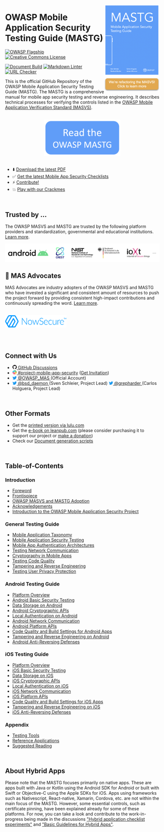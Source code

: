 <a href="https://github.com/OWASP/owasp-masvs/discussions/categories/big-masvs-refactoring"><img width="180px" align="right" style="float: right;" src="Document/Images/masvs_refactor.png"></a>

# OWASP Mobile Application Security Testing Guide (MASTG)

[![OWASP Flagship](https://img.shields.io/badge/owasp-flagship%20project-48A646.svg)](https://owasp.org/projects/)
[![Creative Commons License](https://img.shields.io/github/license/OWASP/owasp-mastg)](https://creativecommons.org/licenses/by-sa/4.0/ "CC BY-SA 4.0")

[![Document Build](https://github.com/OWASP/owasp-mastg/workflows/Document%20Build/badge.svg)](https://github.com/OWASP/owasp-mastg/actions?query=workflow%3A%22Document+Build%22)
[![Markdown Linter](https://github.com/OWASP/owasp-mastg/workflows/Markdown%20Linter/badge.svg)](https://github.com/OWASP/owasp-mastg/actions?query=workflow%3A%22Markdown+Linter%22)
[![URL Checker](https://github.com/OWASP/owasp-mastg/workflows/URL%20Checker/badge.svg)](https://github.com/OWASP/owasp-mastg/actions?query=workflow%3A%22URL+Checker%22)

This is the official GitHub Repository of the OWASP Mobile Application Security Testing Guide (MASTG). The MASTG is a comprehensive manual for mobile app security testing and reverse engineering. It describes technical processes for verifying the controls listed in the [OWASP Mobile Application Verification Standard (MASVS)](https://github.com/OWASP/owasp-masvs "MASVS").

<br>

<center>
<a href="https://mas.owasp.org/MASTG/">
<img width="250px" src="Document/Images/open_website.png"/>
</a>
</center>

<br>

- ⬇️ [Download the latest PDF](https://github.com/OWASP/owasp-mastg/releases/latest)
- ✅ [Get the latest Mobile App Security Checklists](https://github.com/OWASP/owasp-mastg/releases/latest)
- ⚡ [Contribute!](https://mas.owasp.org/contributing)
- 💥 [Play with our Crackmes](https://mas.owasp.org/crackmes)

<br>

## Trusted by ...

The OWASP MASVS and MASTG are trusted by the following platform providers and standardization, governmental and educational institutions. [Learn more](https://mas.owasp.org/MASTG/Intro/0x02b-MASVS-MASTG-Adoption/).

<a href="https://mas.owasp.org/MASTG/Intro/0x02b-MASVS-MASTG-Adoption/">
<img src="Document/Images/Other/trusted-by-logos.png"/>
</a>

<br>

## 🥇 MAS Advocates

MAS Advocates are industry adopters of the OWASP MASVS and MASTG who have invested a significant and consistent amount of resources to push the project forward by providing consistent high-impact contributions and continuously spreading the word. [Learn more](https://mas.owasp.org/MASTG/Intro/0x02c-Acknowledgements).

<br>

<a href="https://mas.owasp.org/MASTG/Intro/0x02c-Acknowledgements#our-mastg-advocates">
<img src="Document/Images/Other/nowsecure-logo.png" width="200px;" />
</a>

<br><br>

## Connect with Us

<ul>
<li><a href="https://github.com/OWASP/owasp-mastg/discussions"><img src="Document/Images/GitHub_logo.png" width="14px"> GitHub Discussions</a></li>
<li><a href="https://owasp.slack.com/archives/C1M6ZVC6S"><img src="Document/Images/slack_logo.png" width="14px">  #project-mobile-app-security</a> (<a href="https://owasp.slack.com/join/shared_invite/zt-g398htpy-AZ40HOM1WUOZguJKbblqkw#//">Get Invitation</a>)</li>
<li><a href="https://twitter.com/OWASP_MAS"><img src="Document/Images/twitter_logo.png" width="14px"> @OWASP_MAS </a> (Official Account)</li>
<li><a href="https://twitter.com/bsd_daemon"><img src="Document/Images/twitter_logo.png" width="14px"> @bsd_daemon </a> (Sven Schleier, Project Lead) <a href="https://twitter.com/grepharder"><img src="Document/Images/twitter_logo.png" width="14px"> @grepharder </a> (Carlos Holguera, Project Lead)</li>
</ul>

<br>

## Other Formats

- Get the [printed version via lulu.com](https://www.lulu.com/shop/jeroen-willemsen-and-sven-schleier-and-bernhard-müller-and-carlos-holguera/owasp-mobile-security-testing-guide/paperback/product-1kw4dp4k.html)
- Get the [e-book on leanpub.com](https://leanpub.com/owasp-mastg) (please consider purchasing it to support our project or [make a donation](https://mas.owasp.org/donate/#make-your-donation))
- Check our [Document generation scripts](tools/docker/README.md)

<br>

## Table-of-Contents

### Introduction

- [Foreword](https://mas.owasp.org/MASTG/Intro/0x01-Foreword)
- [Frontispiece](https://mas.owasp.org/MASTG/Intro/0x02a-Frontispiece)
- [OWASP MASVS and MASTG Adoption](https://mas.owasp.org/MASTG/Intro/0x02b-MASVS-MASTG-Adoption)
- [Acknowledgements](https://mas.owasp.org/MASTG/Intro/0x02c-Acknowledgements)
- [Introduction to the OWASP Mobile Application Security Project](https://mas.owasp.org/MASTG/Intro/0x03-Overview)

### General Testing Guide

- [Mobile Application Taxonomy](https://mas.owasp.org/MASTG/General/0x04a-Mobile-App-Taxonomy)
- [Mobile Application Security Testing](https://mas.owasp.org/MASTG/General/0x04b-Mobile-App-Security-Testing)
- [Mobile App Authentication Architectures](https://mas.owasp.org/MASTG/General/0x04e-Testing-Authentication-and-Session-Management)
- [Testing Network Communication](https://mas.owasp.org/MASTG/General/0x04f-Testing-Network-Communication)
- [Cryptography in Mobile Apps](https://mas.owasp.org/MASTG/General/0x04g-Testing-Cryptography)
- [Testing Code Quality](https://mas.owasp.org/MASTG/General/0x04h-Testing-Code-Quality)
- [Tampering and Reverse Engineering](https://mas.owasp.org/MASTG/General/0x04c-Tampering-and-Reverse-Engineering)
- [Testing User Privacy Protection](https://mas.owasp.org/MASTG/General/0x04i-Testing-User-Privacy-Protection)

### Android Testing Guide

- [Platform Overview](https://mas.owasp.org/MASTG/Android/0x05a-Platform-Overview)
- [Android Basic Security Testing](https://mas.owasp.org/MASTG/Android/0x05b-Basic-Security_Testing)
- [Data Storage on Android](https://mas.owasp.org/MASTG/Android/0x05d-Testing-Data-Storage)
- [Android Cryptographic APIs](https://mas.owasp.org/MASTG/Android/0x05e-Testing-Cryptography)
- [Local Authentication on Android](https://mas.owasp.org/MASTG/Android/0x05f-Testing-Local-Authentication)
- [Android Network Communication](https://mas.owasp.org/MASTG/Android/0x05g-Testing-Network-Communication)
- [Android Platform APIs](https://mas.owasp.org/MASTG/Android/0x05h-Testing-Platform-Interaction)
- [Code Quality and Build Settings for Android Apps](https://mas.owasp.org/MASTG/Android/0x05i-Testing-Code-Quality-and-Build-Settings)
- [Tampering and Reverse Engineering on Android](https://mas.owasp.org/MASTG/Android/0x05c-Reverse-Engineering-and-Tampering)
- [Android Anti-Reversing Defenses](https://mas.owasp.org/MASTG/Android/0x05j-Testing-Resiliency-Against-Reverse-Engineering)

### iOS Testing Guide

- [Platform Overview](https://mas.owasp.org/MASTG/iOS/0x06a-Platform-Overview)
- [iOS Basic Security Testing](https://mas.owasp.org/MASTG/iOS/0x06b-Basic-Security-Testing)
- [Data Storage on iOS](https://mas.owasp.org/MASTG/iOS/0x06d-Testing-Data-Storage)
- [iOS Cryptographic APIs](https://mas.owasp.org/MASTG/iOS/0x06e-Testing-Cryptography)
- [Local Authentication on iOS](https://mas.owasp.org/MASTG/iOS/0x06f-Testing-Local-Authentication)
- [iOS Network Communication](https://mas.owasp.org/MASTG/iOS/0x06g-Testing-Network-Communication)
- [iOS Platform APIs](https://mas.owasp.org/MASTG/iOS/0x06h-Testing-Platform-Interaction)
- [Code Quality and Build Settings for iOS Apps](https://mas.owasp.org/MASTG/iOS/0x06i-Testing-Code-Quality-and-Build-Settings)
- [Tampering and Reverse Engineering on iOS](https://mas.owasp.org/MASTG/iOS/0x06c-Reverse-Engineering-and-Tampering)
- [iOS Anti-Reversing Defenses](https://mas.owasp.org/MASTG/iOS/0x06j-Testing-Resiliency-Against-Reverse-Engineering)

### Appendix

- [Testing Tools](https://mas.owasp.org/MASTG/Tools/0x08a-Testing-Tools)
- [Reference Applications](https://mas.owasp.org/MASTG/Tools/0x08b-Reference-Apps)
- [Suggested Reading](https://mas.owasp.org/MASTG/References/0x09-Suggested-Reading)

<br>

## About Hybrid Apps

Please note that the MASTG focuses primarily on native apps. These are apps built with Java or Kotlin using the Android SDK for Android or built with Swift or Objective-C using the Apple SDKs for iOS. Apps using frameworks such as Nativescript, React-native, Xamarin, Cordova, etc. are not within the main focus of the MASTG. However, some essential controls, such as certificate pinning, have been explained already for some of these platforms. For now, you can take a look and contribute to the work-in-progress being made in the discussions ["Hybrid application checklist experiments"](https://github.com/OWASP/owasp-mastg/discussions/1971) and ["Basic Guidelines for Hybrid Apps"](https://github.com/OWASP/owasp-masvs/discussions/557).
